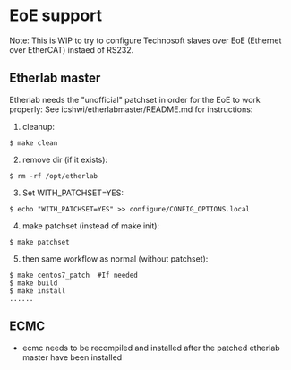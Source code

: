 # EoE support
Note: This is WIP to try to configure Technosoft slaves over EoE (Ethernet over EtherCAT) instaed of RS232.

## Etherlab master

Etherlab needs the "unofficial" patchset in order for the EoE to work properly:
See icshwi/etherlabmaster/README.md for instructions:
1. cleanup:
```
$ make clean
```
2. remove dir (if it exists): 
```
$ rm -rf /opt/etherlab
```
3. Set WITH_PATCHSET=YES:
```  
$ echo "WITH_PATCHSET=YES" >> configure/CONFIG_OPTIONS.local
```  
4.  make patchset (instead of make init):
```  
$ make patchset
```  
5. then same workflow as normal (without patchset):
```  
$ make centos7_patch  #If needed 
$ make build
$ make install
......
```  

## ECMC
* ecmc needs to be recompiled and installed after the patched etherlab master have been installed
